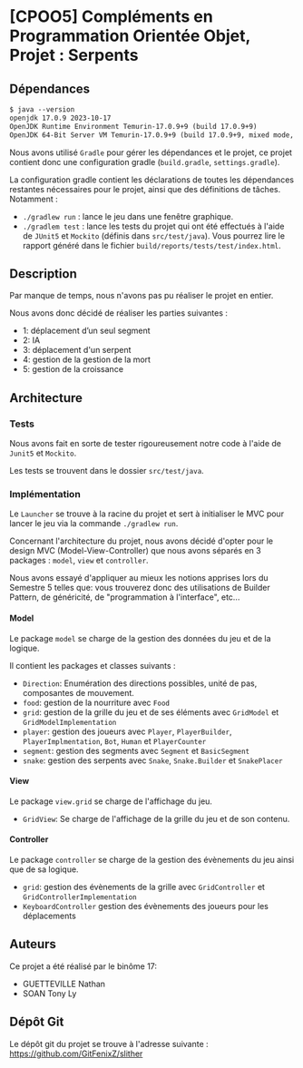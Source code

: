 # [CPOO5] Compléments en Programmation Orientée Objet, Projet : Serpents

## Dépendances

```txt
$ java --version
openjdk 17.0.9 2023-10-17
OpenJDK Runtime Environment Temurin-17.0.9+9 (build 17.0.9+9)
OpenJDK 64-Bit Server VM Temurin-17.0.9+9 (build 17.0.9+9, mixed mode, sharing)
```

Nous avons utilisé `Gradle` pour gérer les dépendances et le projet, ce projet contient donc une configuration gradle (`build.gradle`, `settings.gradle`).

La configuration gradle contient les déclarations de toutes les dépendances restantes nécessaires pour le projet, ainsi que des définitions de tâches. Notamment :

- `./gradlew run` : lance le jeu dans une fenêtre graphique.
- `./gradlem test` : lance les tests du projet qui ont été effectués à l'aide de `JUnit5` et `Mockito` (définis dans `src/test/java`). Vous pourrez lire le rapport généré dans le fichier `build/reports/tests/test/index.html`.

## Description

Par manque de temps, nous n'avons pas pu réaliser le projet en entier.

Nous avons donc décidé de réaliser les parties suivantes :
- 1: déplacement d’un seul segment
- 2: IA
- 3: déplacement d'un serpent
- 4: gestion de la gestion de la mort
- 5: gestion de la croissance

## Architecture


### Tests

Nous avons fait en sorte de tester rigoureusement notre code à l'aide de `Junit5` et `Mockito`.

Les tests se trouvent dans le dossier `src/test/java`.

### Implémentation

Le `Launcher` se trouve à la racine du projet et sert à initialiser le MVC pour lancer le jeu via la commande `./gradlew run`.

Concernant l'architecture du projet, nous avons décidé d'opter pour le design MVC (Model-View-Controller) que nous avons séparés en 3 packages : `model`, `view` et `controller`.

Nous avons essayé d'appliquer au mieux les notions apprises lors du Semestre 5 telles que:
vous trouverez donc des utilisations de Builder Pattern, de généricité, de "programmation à l'interface", etc...

#### Model

Le package `model` se charge de la gestion des données du jeu et de la logique.

Il contient les packages et classes suivants :

- `Direction`: Enumération des directions possibles, unité de pas, composantes de mouvement.
- `food`: gestion de la nourriture avec `Food`
- `grid`: gestion de la grille du jeu et de ses éléments avec `GridModel` et `GridModelImplementation`
- `player`: gestion des joueurs avec `Player`, `PlayerBuilder`, `PlayerImplmentation`, `Bot`, `Human` et `PlayerCounter`
- `segment`: gestion des segments avec `Segment` et `BasicSegment`
- `snake`: gestion des serpents avec `Snake`, `Snake.Builder` et `SnakePlacer`
 
#### View

Le package `view.grid` se charge de l'affichage du jeu.

- `GridView`: Se charge de l'affichage de la grille du jeu et de son contenu.

#### Controller

Le package `controller` se charge de la gestion des évènements du jeu ainsi que de sa logique.

- `grid`: gestion des évènements de la grille avec `GridController` et `GridControllerImplementation`
- `KeyboardController` gestion des évènements des joueurs pour les déplacements

## Auteurs

Ce projet a été réalisé par le binôme 17:
- GUETTEVILLE Nathan
- SOAN Tony Ly
 
## Dépôt Git

Le dépôt git du projet se trouve à l'adresse suivante : https://github.com/GitFenixZ/slither